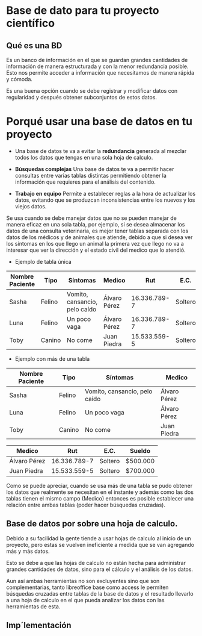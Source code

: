 # Base de dato para tu proyecto científico

## Qué es una BD

Es un banco de información en el que se guardan grandes cantidades de información de manera estructurada y con la menor redundancia posible. Esto nos permite acceder a información que necesitamos de manera rápida y cómoda.

Es una buena opción  cuando se debe  registrar y modificar datos con regularidad y después obtener subconjuntos de estos datos.

# Porqué usar una base de datos en tu proyecto

- Una base de datos te va a evitar la **redundancia** generada al mezclar todos los datos que tengas en una sola hoja de calculo.

- **Búsquedas complejas** Una base de datos te va a permitir hacer consultas entre varias tablas distintas permitiendo obtener la información que requieres para el análisis del contenido.

- **Trabajo en equipo** Permite a establecer reglas a la hora de actualizar los datos, evitando que se produzcan inconsistencias entre los nuevos y los viejos datos.



Se usa cuando se debe manejar datos que no se pueden manejar de manera eficaz en una sola tabla, por ejemplo, si se desea almacenar los datos de una consulta veterinaria, es mejor tener tablas separada con los datos de los médicos y de animales que atiende, debido a que si desea ver los síntomas en los que llego un animal la primera vez que llego no va a interesar que ver la dirección y el estado civil del medico que lo atendió.

- Ejemplo de tabla única

Nombre Paciente| Tipo | Síntomas | Medico | Rut | E.C. | Sueldo
-------------- | ---- | ------ | ----- | ----| ------| --------
Sasha | Felino | Vomito, cansancio, pelo caído | Álvaro Pérez | 16.336.789-7 | Soltero | $500.000
Luna | Felino | Un poco vaga | Álvaro Pérez | 16.336.789-7 | Soltero | $500.000
Toby | Canino | No come | Juan Piedra | 15.533.559-5 | Soltero | $700.000

- Ejemplo con más de una tabla

Nombre Paciente| Tipo | Síntomas | Medico
-------------- | ---- | ------ | -------
Sasha | Felino | Vomito, cansancio, pelo caído | Álvaro Pérez
Luna | Felino | Un poco vaga | Álvaro Pérez
Toby | Canino | No come | Juan Piedra

Medico | Rut | E.C. | Sueldo
---- | ------ | -------- | -------
Álvaro Pérez | 16.336.789-7 | Soltero | $500.000
Juan Piedra | 15.533.559-5 | Soltero | $700.000

Como se puede apreciar, cuando se usa más de una tabla se pudo obtener los datos que realmente se necesitan en el instante y además como las dos tablas tienen el mismo campo (Medico) entonces es posible establecer una relación entre ambas tablas (poder hacer búsquedas cruzadas).


## Base de datos por sobre una hoja de calculo.

Debido a su facilidad la gente tiende a usar hojas de calculo al inicio de un proyecto, pero estas se vuelven ineficiente a medida que se van agregando más y más datos.

Esto se debe a que las hojas de calculo no están hecha para administrar grandes cantidades de datos, sino para el cálculo y el análisis de los datos.


Aun así ambas herramientas no son excluyentes sino que son complementarias, tanto libreoffice base como access le permiten búsquedas cruzadas entre tablas de la base de datos y el resultado llevarlo a una hoja de calculo en el que pueda analizar los datos con las herramientas de esta.

## Imp´lementación
